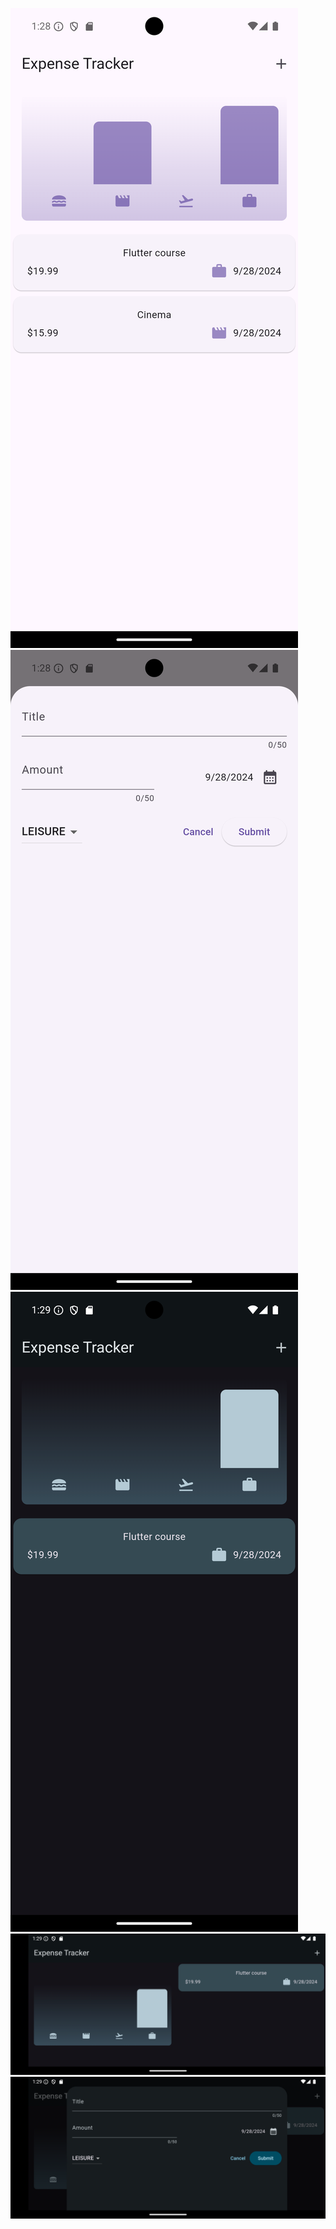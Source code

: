 ![alt text](Screenshot_1727519307.png) ![alt text](Screenshot_1727519325.png) ![alt text](Screenshot_1727519359.png) 
![alt text](Screenshot_1727519372.png)
![alt text](Screenshot_1727519376.png)
